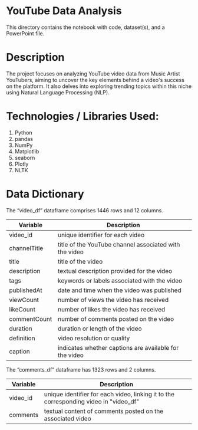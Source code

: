 # YouTube Data Analysis

This directory contains the notebook with code, dataset(s), and a PowerPoint file.


# Description

The project focuses on analyzing YouTube video data from Music Artist YouTubers, aiming to uncover the key elements behind a video's success on the platform. It also delves into exploring trending topics within this niche using Natural Language Processing (NLP).

# Technologies / Libraries Used:

1. Python
2. pandas
3. NumPy
4. Matplotlib
5. seaborn
6. Plotly
7. NLTK

# Data Dictionary

The “video_df” dataframe comprises 1446 rows and 12 columns.

| Variable | Description |
| --- | --- |
| video_id | unique identifier for each video |
| channelTitle | title of the YouTube channel associated with the video |
| title | title of the video |
| description |	textual description provided for the video |
| tags | keywords or labels associated with the video |
| publishedAt |	date and time when the video was published |
| viewCount |	number of views the video has received |
| likeCount |	number of likes the video has received |
| commentCount | number of comments posted on the video |
| duration | duration or length of the video |
| definition | video resolution or quality |
| caption | indicates whether captions are available for the video |

<be>

The “comments_df” dataframe has 1323 rows and 2 columns.

| Variable | Description |
| --- | --- |
| video_id | unique identifier for each video, linking it to the corresponding video in "video_df" |
| comments | textual content of comments posted on the associated video |
